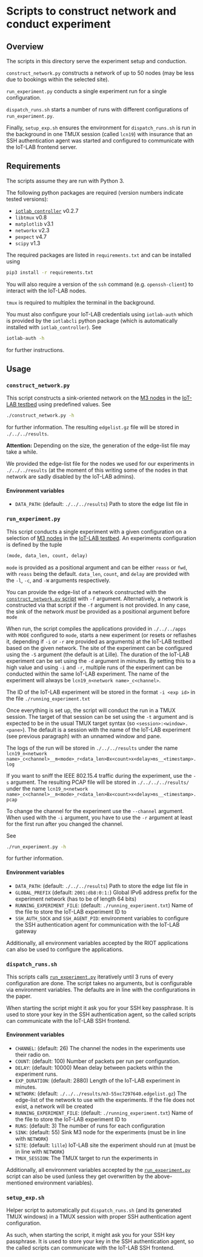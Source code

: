 # Scripts to construct network and conduct experiment

## Overview

The scripts in this directory serve the experiment setup and conduction.

`construct_network.py` constructs a network of up to 50 nodes (may be less due
to bookings within the selected site).

`run_experiment.py` conducts a single experiment run for a single configuration.

`dispatch_runs.sh` starts a number of runs with different configurations of
`run_experiment.py`.

Finally, `setup_exp.sh` ensures the environment for `dispatch_runs.sh` is run in
the background in one TMUX session (called `lcn19`) with insurance that an SSH
authentication agent was started and configured to communicate with the IoT-LAB
frontend server.

## Requirements
The scripts assume they are run with Python 3.

The following python packages are required (version numbers indicate tested
versions):

- [`iotlab_controller`](https://github.com/miri64/iotlab_controller) v0.2.7
- `libtmux` v0.8
- `matplotlib` v3.1
- `networkx` v2.3
- `pexpect` v4.7
- `scipy` v1.3

The required packages are listed in `requirements.txt` and can be installed
using

```sh
pip3 install -r requirements.txt
```

You will also require a version of the `ssh` command (e.g. `openssh-client`) to
interact with the IoT-LAB nodes.

`tmux` is required to multiplex the terminal in the background.

You must also configure your IoT-LAB credentials using `iotlab-auth` which is
provided by the `iotlabcli` python package (which is automatically installed
with `iotlab_controller`). See

```sh
iotlab-auth -h
```

for further instructions.

## Usage

### `construct_network.py`

This script constructs a sink-oriented network on the [M3 nodes] in the [IoT-LAB
testbed] using predefined values. See

```sh
./construct_network.py -h
```

for further information. The resulting `edgelist.gz` file will be stored in
`./../../results`.

**Attention:** Depending on the size, the generation of the edge-list file may
take a while.

We provided the edge-list file for the nodes we used for our experiments in
`./../../results` (at the moment of this writing some of the nodes in that
network are sadly disabled by the IoT-LAB admins).

#### Environment variables

- `DATA_PATH`: (default: `./../../results`) Path to store the edge list file in

### `run_experiment.py`

This script conducts a single experiment with a given configuration on a
selection of [M3 nodes] in the [IoT-LAB testbed]. An experiments configuration
is defined by the tuple

```py
(mode, data_len, count, delay)
```

`mode` is provided as a positional argument and can be either `reass` or `fwd`,
with `reass` being the default. `data_len`, `count`, and `delay` are provided
with the `-l`, `-c`, and `-W` arguments respectively.

You can provide the edge-list of a network constructed with the
[`construct_network.py` script](#construct_networkpy) with `-f` argument.
Alternatively, a network is constructed via that script if the `-f` argument is
not provided. In any case, the sink of the network *must* be provided as a
positional argument before `mode`

When run, the script compiles the applications provided in `./../../apps` with
`MODE` configured to `mode`, starts a new experiment (or resets or reflashes it,
depending if `-i` or `-r` are provided as arguments) at the IoT-LAB testbed
based on the given network. The site of the experiment can be configured using
the `-S` argument (the default is at Lille). The duration of the IoT-LAB
experiment can be set using the `-d` argument in minutes. By setting this to a
high value and using `-i` and `-r`, multiple runs of the experiment can be
conducted within the same IoT-LAB experiment. The name of the experiment will
always be `lcn19_n<network name>_c<channel>`.

The ID of the IoT-LAB experiment will be stored in the format
`-i <exp id>` in the file `./running_experiment.txt`

Once everything is set up, the script will conduct the run in a TMUX session.
The target of that session can be set using the `-t` argument and is expected to
be in the usual TMUX target syntax (so `<session>:<window>.<pane>`). The default
is a session with the name of the IoT-LAB experiment (see previous paragraph)
with an unnamed window and pane.

The logs of the run will be stored in `./../../results` under the name
`lcn19_n<network name>_c<channel>__m<mode>_r<data_len>Bx<count>x<delay>ms__<timestamp>.log`

If you want to sniff the IEEE 802.15.4 traffic during the experiment, use the
`-s` argument. The resulting PCAP file will be stored in `./../../../results/`
under the name
`lcn19_n<network name>_c<channel>__m<mode>_r<data_len>Bx<count>x<delay>ms__<timestamp>.pcap`

To change the channel for the experiment use the `--channel` argument. When used
with the `-i` argument, you have to use the `-r` argument at least for the first
run after you changed the channel.

See

```sh
./run_experiment.py -h
```

for further information.

#### Environment variables

- `DATA_PATH`: (default: `./../../results`) Path to store the edge list file in
- `GLOBAL_PREFIX` (default: `2001:db8:0:1:`) Global IPv6 address prefix for the
  experiment network (has to be of length 64 bits)
- `RUNNING_EXPERIMENT_FILE`: (default: `./running_experiment.txt`) Name of the
  file to store the IoT-LAB experiment ID to
- `SSH_AUTH_SOCK` and `SSH_AGENT_PID`: environment variables to configure the
  SSH authentication agent for communication with the IoT-LAB gateway

Additionally, all environment variables accepted by the RIOT applications can
also be used to configure the applications.

### `dispatch_runs.sh`

This scripts calls [`run_experiment.py`](#run_experimentpy) iteratively until
3 runs of every configuration are done. The script takes no arguments, but is
configurable via environment variables. The defaults are in line with the
configurations in the paper.

When starting the script might it ask you for your SSH key passphrase. It is
used to store your key in the SSH authentication agent, so the called scripts
can communicate with the IoT-LAB SSH frontend.

#### Environment variables
- `CHANNEL`: (default: 26) The channel the nodes in the experiments use their
  radio on.
- `COUNT`: (default: 100) Number of packets per run per configuration.
- `DELAY`: (default: 10000) Mean delay between packets within the experiment
  runs.
- `EXP_DURATION`: (default: 2880) Length of the IoT-LAB experiment in minutes.
- `NETWORK`: (default: `./../../results/m3-55xc7297640.edgelist.gz`) The
  edge-list of the network to use with the experiments. If the file does not
  exist, a network will be created
- `RUNNING_EXPERIMENT_FILE`: (default: `./running_experiment.txt`) Name of the
  file to store the IoT-LAB experiment ID to
- `RUNS`: (default: 3) The number of runs for each configuration
- `SINK`: (default: 55) Sink M3 node for the experiments (must be in line with
  `NETWORK`)
- `SITE`: (default: `lille`) IoT-LAB site the experiment should run at
  (must be in line with `NETWORK`)
- `TMUX_SESSION`: The TMUX target to run the experiments in

Additionally, all environment variables accepted by the
[`run_experiment.py`](#run_experimentpy) script can also be used (unless they
get overwritten by the above-mentioned environment variables).

### `setup_exp.sh`

Helper script to automatically put `dispatch_runs.sh` (and its generated TMUX
windows) in a TMUX session with proper SSH authentication agent configuration.

As such, when starting the script, it might ask you for your SSH key passphrase.
It is used to store your key in the SSH authentication agent, so the called
scripts can communicate with the IoT-LAB SSH frontend.

[M3 nodes]: https://www.iot-lab.info/hardware/m3/
[IoT-LAB testbed]: https://www.iot-lab.info/
